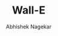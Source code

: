 ---
title: "Wall-E"
github: https://github.com/abhn/Wall-E
demo: https://wall-e-jekyll.github.io/
author: Abhishek Nagekar
draft: true
ssg:
  - Jekyll
cms:
  - No Cms
---